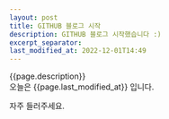 ```yaml
---
layout: post
title: GITHUB 블로그 시작
description: GITHUB 블로그 시작했습니다 :)
excerpt_separator: 
last_modified_at: 2022-12-01T14:49
---
```

 {{page.description}}   
오늘은  {{page.last_modified_at}}  입니다.  

자주 들러주세요.